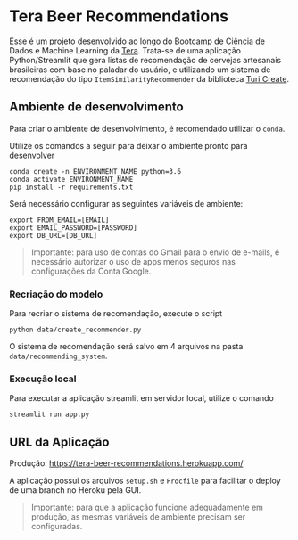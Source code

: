 # Tera Beer Recommendations

Esse é um projeto desenvolvido ao longo do Bootcamp de Ciência de Dados e Machine Learning da [Tera](https://somostera.com/). Trata-se de 
uma aplicação Python/Streamlit que gera listas de recomendação de cervejas artesanais brasileiras com base no paladar do usuário, e utilizando um sistema 
de recomendação do tipo `ItemSimilarityRecommender` da biblioteca [Turi Create](https://apple.github.io/turicreate/docs/api/index.html).

## Ambiente de desenvolvimento

Para criar o ambiente de desenvolvimento, é recomendado utilizar o `conda`.

Utilize os comandos a seguir para deixar o ambiente pronto para desenvolver

```
conda create -n ENVIRONMENT_NAME python=3.6
conda activate ENVIRONMENT_NAME
pip install -r requirements.txt
```

Será necessário configurar as seguintes variáveis de ambiente:
```
export FROM_EMAIL=[EMAIL]
export EMAIL_PASSWORD=[PASSWORD]
export DB_URL=[DB_URL]
```

> Importante: para uso de contas do Gmail para o envio de e-mails, é necessário autorizar 
> o uso de apps menos seguros nas configurações da Conta Google.

### Recriação do modelo

Para recriar o sistema de recomendação, execute o script

```
python data/create_recommender.py
```

O sistema de recomendação será salvo em 4 arquivos na pasta `data/recommending_system`.

### Execução local

Para executar a aplicação streamlit em servidor local, utilize o comando

```
streamlit run app.py
```

## URL da Aplicação

Produção: https://tera-beer-recommendations.herokuapp.com/

A aplicação possui os arquivos `setup.sh` e `Procfile` para facilitar o deploy de uma branch no Heroku pela GUI.

> Importante: para que a aplicação funcione adequadamente em produção, as mesmas variáveis de ambiente 
> precisam ser configuradas.
